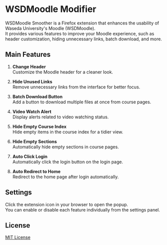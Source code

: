 # WSDMoodle Modifier

WSDMoodle Smoother is a Firefox extension that enhances the usability of Waseda University's Moodle (WSDMoodle).  
It provides various features to improve your Moodle experience, such as header customization, hiding unnecessary links, batch download, and more.

## Main Features

1. **Change Header**  
   Customize the Moodle header for a cleaner look.

2. **Hide Unused Links**  
   Remove unnecessary links from the interface for better focus.

3. **Batch Download Button**  
   Add a button to download multiple files at once from course pages.

4. **Video Watch Alert**  
   Display alerts related to video watching status.

5. **Hide Empty Course Index**  
   Hide empty items in the course index for a tidier view.

6. **Hide Empty Sections**  
   Automatically hide empty sections in course pages.

7. **Auto Click Login**  
   Automatically click the login button on the login page.

8. **Auto Redirect to Home**  
   Redirect to the home page after login automatically.

## Settings

Click the extension icon in your browser to open the popup.  
You can enable or disable each feature individually from the settings panel.

## License

[MIT License](./LICENSE)